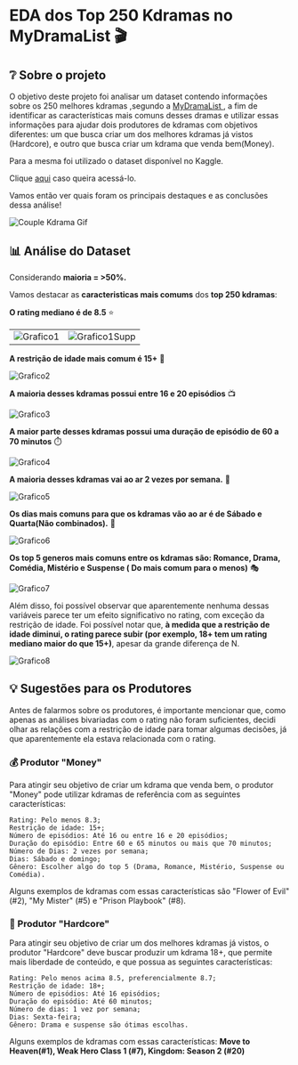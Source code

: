 # EDA  dos Top 250 Kdramas no MyDramaList 🎬

## ❔ Sobre o projeto

O objetivo deste projeto foi analisar um dataset contendo informações sobre os 250 melhores kdramas ,segundo a <a href = "https://mydramalist.com"> MyDramaList </a> , a fim de identificar as características mais comuns desses dramas e utilizar essas informações para ajudar dois produtores de kdramas com objetivos diferentes: um que busca criar um dos melhores kdramas já vistos (Hardcore), e outro que busca criar um kdrama que venda bem(Money).

Para a mesma foi utilizado o dataset disponível no Kaggle.

Clique <a href  = "https://www.kaggle.com/datasets/ahbab911/top-250-korean-dramas-kdrama-dataset" >aqui</a> caso queira acessá-lo. 

Vamos então ver quais foram os principais destaques e as conclusões dessa análise!

![Couple Kdrama Gif](https://media.giphy.com/media/ZdAOatkOA7Q13ENNWz/giphy.gif)

## 📊 Análise do Dataset 

Considerando **maioria = >50%.**

Vamos destacar as **caracteristicas mais comums** dos **top 250 kdramas**:

 **O rating mediano  é de 8.5** ⭐
<table><tr>
<td> <img src="imagens/Grafico1.png" alt="Grafico1"/> </td>
<td> <img src="imagens/Grafico1Supp.png" alt="Grafico1Supp"/> </td>
</tr></table>


 **A restrição de idade mais comum é 15+** 📛

<img src="imagens/Grafico2.png" alt="Grafico2">

 **A maioria desses kdramas possui entre 16 e 20 episódios** 📺

<img src="imagens/Grafico3.png" alt="Grafico3">

**A maior parte desses kdramas possui uma duração de episódio de 60 a 70 minutos** ⏱️ 

<img src="imagens/Grafico4.png" alt="Grafico4">

**A maioria desses kdramas vai ao ar 2 vezes por semana.** 📅 

<img src="imagens/Grafico5.png" alt="Grafico5">

 **Os dias mais comuns para que os kdramas vão ao ar é de Sábado e Quarta(Não combinados).** 📅

<img src="imagens/Grafico6.png" alt="Grafico6">

 **Os top 5 generos mais comuns entre os kdramas são: Romance, Drama, Comédia, Mistério e Suspense ( Do mais comum para o menos)** 🎭

<img src="imagens/Grafico7.png" alt="Grafico7">

Além disso, foi possível observar que aparentemente nenhuma dessas variáveis parece ter um efeito significativo no rating, com exceção da restrição de idade. Foi possível notar que, **à medida que a restrição de idade diminui, o rating parece subir (por exemplo, 18+ tem um rating mediano maior do que 15+)**, apesar da grande diferença de N.


<img src="imagens/Grafico8.png" alt="Grafico8">

## 💡 Sugestões para os Produtores

Antes de falarmos sobre os produtores, é importante mencionar que, como apenas as análises bivariadas com o rating não foram suficientes, decidi olhar as relações com a restrição de idade para tomar algumas decisões, já que aparentemente ela estava relacionada com o rating.

### 💰 Produtor "Money"

Para atingir seu objetivo de criar um kdrama que venda bem, o produtor "Money" pode utilizar kdramas de referência com as seguintes características:

    Rating: Pelo menos 8.3;
    Restrição de idade: 15+;
    Número de episódios: Até 16 ou entre 16 e 20 episódios;
    Duração do episódio: Entre 60 e 65 minutos ou mais que 70 minutos;
    Número de Dias: 2 vezes por semana;
    Dias: Sábado e domingo;
    Gênero: Escolher algo do top 5 (Drama, Romance, Mistério, Suspense ou Comédia).

Alguns exemplos de kdramas com essas características são "Flower of Evil" (#2), "My Mister" (#5) e "Prison Playbook" (#8).

### 💪 Produtor "Hardcore"

Para atingir seu objetivo de criar um dos melhores kdramas já vistos, o produtor "Hardcore" deve buscar produzir um kdrama 18+, que permite mais liberdade de conteúdo, e que possua as seguintes características:

    Rating: Pelo menos acima 8.5, preferencialmente 8.7;
    Restrição de idade: 18+;
    Número de episódios: Até 16 episódios;
    Duração do episódio: Até 60 minutos;
    Número de dias: 1 vez por semana;
    Dias: Sexta-feira;
    Gênero: Drama e suspense são ótimas escolhas.
    
Alguns exemplos de kdramas com essas características: **Move to Heaven(#1), Weak Hero Class 1 (#7), Kingdom: Season 2 (#20)**
